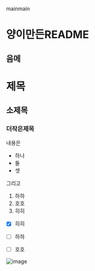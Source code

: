 mainmain
# 양이만든README
## 음메

# 제목
## 소제목
### 더작은제목
내용은
- 하나
- 둘
- 셋

그리고
1. 하하
2. 호호
3. 히히

- [x] 히히
- [ ] 하하
- [ ] 호호


![image](https://github.com/user-attachments/assets/7a2cccd7-d921-4993-b849-53a58865450b)
